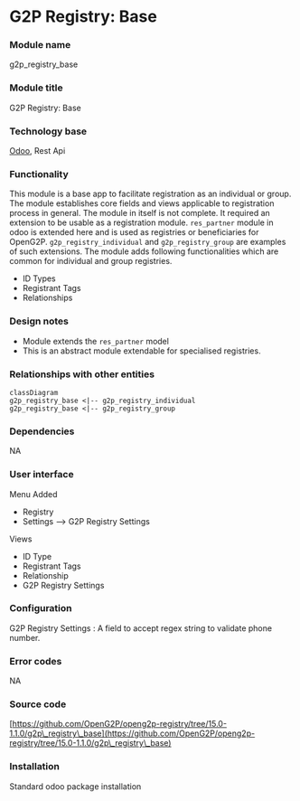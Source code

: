 # G2P Registry: Base

### Module name

g2p\_registry\_base

### Module title

G2P Registry: Base

### Technology base

[Odoo](https://www.odoo.com/), Rest Api

### Functionality

This module is a base app to facilitate registration as an individual or group. The module establishes core fields and views applicable to registration process in general. The module in itself is not complete. It required an extension to be usable as a registration module. `res_partner` module in odoo is extended here and is used as registries or beneficiaries for OpenG2P. `g2p_registry_individual` and `g2p_registry_group` are examples of such extensions. The module adds following functionalities which are common for individual and group registries.

* ID Types
* Registrant Tags
* Relationships

### Design notes

* Module extends the `res_partner` model
* This is an abstract module extendable for specialised registries.

### Relationships with other entities

```mermaid
classDiagram 
g2p_registry_base <|-- g2p_registry_individual
g2p_registry_base <|-- g2p_registry_group
```

### Dependencies

NA

### User interface

Menu Added

* Registry
* Settings --> G2P Registry Settings

Views

* ID Type
* Registrant Tags
* Relationship
* G2P Registry Settings

### Configuration

G2P Registry Settings : A field to accept regex string to validate phone number.

### Error codes

NA

### Source code

[https://github.com/OpenG2P/openg2p-registry/tree/15.0-1.1.0/g2p\_registry\_base](https://github.com/OpenG2P/openg2p-registry/tree/15.0-1.1.0/g2p\_registry\_base)

### Installation

Standard odoo package installation
